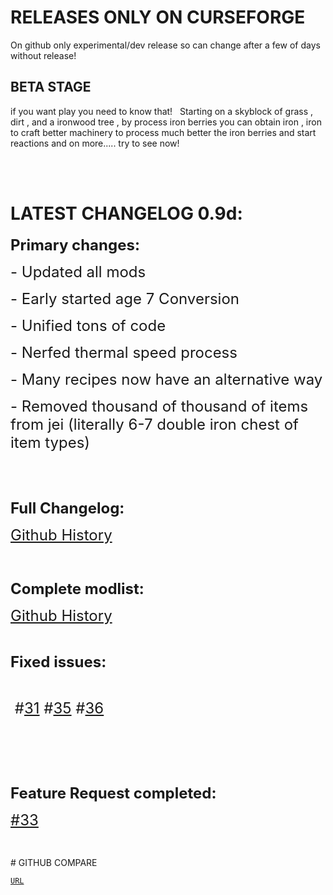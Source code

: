 # RELEASES ONLY ON CURSEFORGE
On github only experimental/dev release so can change after a few of days without release!

## BETA STAGE 
if you want play you need to know that!
 
Starting on a skyblock of grass , dirt , and a ironwood tree , by process iron berries you can obtain iron , iron to craft better machinery to process much better the iron berries and start reactions and on more..... try to see now!

<br/>
<br/>

# LATEST CHANGELOG 0.9d:

<p><span style="font-size: 24px;"><strong>Primary changes:</strong></span></p>
<p><span style="font-size: 24px;">- Updated all mods</span></p>
<p><span style="font-size: 24px;">- Early started age 7 Conversion</span></p>
<p><span style="font-size: 24px;">- Unified tons of code</span></p>
<p><span style="font-size: 24px;">- Nerfed thermal speed process</span></p>
<p><span style="font-size: 24px;">- Many recipes now have an alternative way</span></p>
<p><span style="font-size: 24px;">- Removed thousand of thousand of items from jei (literally 6-7 double iron chest of item types)</span></p>
<p>&nbsp;</p>
<p>&nbsp;</p>
<p><span style="font-size: 24px;"><strong>Full Changelog:</strong></span></p>
<p><span style="font-size: 24px;"> <a href="https://github.com/DevDyna/IronBerry/commits/main/?since=2024-07-01&amp;until=2024-11-12&amp;before=cdfdbed5a624e3ec3482b2562857a54bf716418e+35">Github History</a></span></p>
<p><span style="font-size: 24px;">&nbsp;</span></p>
<p><span style="font-size: 24px;"><strong>Complete modlist:</strong></span></p>
<p><span style="font-size: 24px;"><a href="https://github.com/DevDyna/IronBerry/commits/main/.curselist.txt">Github History</a></span></p>
<p>&nbsp;</p>
<p><span style="font-size: 24px;"><strong>Fixed issues:</strong></span></p>
<p>&nbsp;</p>
<p><span style="font-size: 24px;">&nbsp;#<a href="https://github.com/DevDyna/IronBerry/issues/31">31</a> #<a href="https://github.com/DevDyna/IronBerry/issues/35">35</a> #<a href="https://github.com/DevDyna/IronBerry/issues/36">36</a></span></p>
<p>&nbsp;</p>
<p>&nbsp;</p>
<p>&nbsp;</p>
<p><span style="font-size: 24px;"><strong>Feature Request completed:</strong></span></p>
<p><span style="font-size: 24px;"><a href="https://github.com/DevDyna/IronBerry/issues/33">#33</a></span></p>
<p>&nbsp;</p>
# GITHUB COMPARE

[`URL`](https://github.com/DevDyna/IronBerry/compare/main%40%7B30day%7D...main)
